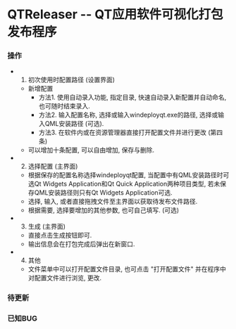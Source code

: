 # QTReleaser -- QT应用软件可视化打包发布程序
### 操作
- 1. 初次使用时配置路径 (设置界面)
    - 新增配置
        - 方法1. 使用自动录入功能, 指定目录, 快速自动录入新配置并自动命名, 也可随时结束录入. 
        - 方法2. 输入配置名称, 选择或输入windeployqt.exe的路径, 选择或输入QML安装路径 (可选). 
        - 方法3. 在软件内或在资源管理器直接打开配置文件并进行更改 (第四条)
    - 可以增加十条配置, 可以自由增加, 保存与删除. 
- 2. 选择配置 (主界面)
    - 根据保存的配置名称选择windeployqt配置, 当配置中有QML安装路径时可选Qt Widgets Application和Qt Quick Application两种项目类型, 若未保存QML安装路径则只有Qt Widgets Application可选. 
    - 选择, 输入, 或者直接拖拽文件至主界面以获取待发布文件路径. 
    - 根据需要, 选择要增加的其他参数, 也可自己填写. (可选)
- 3. 生成 (主界面)
    - 直接点击生成按钮即可. 
    - 输出信息会在打包完成后弹出在新窗口. 
- 4. 其他
    - 文件菜单中可以打开配置文件目录, 也可点击 "打开配置文件" 并在程序中对配置文件进行浏览, 更改. 
### 待更新
### 已知BUG
